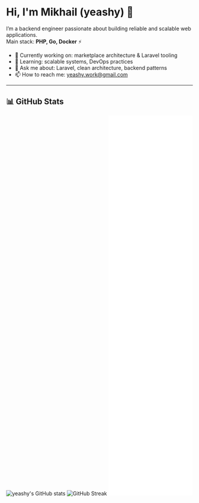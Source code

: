<!--
**yeashy/yeashy** is a ✨ _special_ ✨ repository because its `README.md` (this file) appears on your GitHub profile.

Here are some ideas to get you started:

- 🔭 I’m currently working on ...
- 🌱 I’m currently learning ...
- 👯 I’m looking to collaborate on ...
- 🤔 I’m looking for help with ...
- 💬 Ask me about ...
- 📫 How to reach me: ...
- 😄 Pronouns: ...
- ⚡ Fun fact: ...
-->
# Hi, I'm Mikhail (yeashy) 👋

I’m a backend engineer passionate about building reliable and scalable web applications.  
Main stack: **PHP, Go, Docker** ⚡

- 🔭 Currently working on: marketplace architecture & Laravel tooling  
- 🌱 Learning: scalable systems, DevOps practices  
- 💬 Ask me about: Laravel, clean architecture, backend patterns  
- 📫 How to reach me: yeashy.work@gmail.com

---

## 📊 GitHub Stats

![yeashy's GitHub stats](https://github-readme-stats.vercel.app/api?username=yeashy&show_icons=true&theme=radical) ![GitHub Streak](https://github-readme-streak-stats.herokuapp.com?user=yeashy&theme=radical)
![Metrics](https://github.com/yeashy/yeashy/blob/main/github-metrics.svg)
